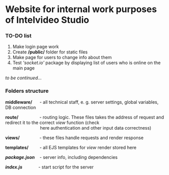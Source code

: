 # Website for internal work purposes of Intelvideo Studio

### TO-DO list

1. Make login page work
2. Create **/public/** folder for static files
3. Make page for users to change info about them
4. Test *'socket.io'* package by displaying list of users who is online on the main page

*to be continued...*

### Folders structure

**middleware/** &nbsp;&nbsp;&nbsp;&nbsp;&nbsp;- all technical staff, e. g. server settings, global variables, DB connection

**route/** &nbsp;&nbsp;&nbsp;&nbsp;&nbsp;&nbsp;&nbsp;&nbsp;&nbsp;&nbsp;&nbsp;&nbsp;&nbsp;&nbsp;&nbsp;&nbsp;- routing logic. These files takes the address of request and redirect it to the correct *view* function (check  
&nbsp;&nbsp;&nbsp;&nbsp;&nbsp;&nbsp;&nbsp;&nbsp;&nbsp;&nbsp;&nbsp;&nbsp;&nbsp;
&nbsp;&nbsp;&nbsp;&nbsp;&nbsp;&nbsp;&nbsp;&nbsp;&nbsp;&nbsp;&nbsp;&nbsp;&nbsp;
here authentication and other input data correctness)  

**views/** &nbsp;&nbsp;&nbsp;&nbsp;&nbsp;&nbsp;&nbsp;&nbsp;&nbsp;&nbsp;&nbsp;&nbsp;&nbsp;&nbsp;&nbsp;-
these files handle requests and render response  

**templates/** &nbsp;&nbsp;&nbsp;&nbsp;&nbsp;&nbsp;&nbsp;&nbsp;-
all EJS templates for *view* render stored here  

_**package.json**_ &nbsp;&nbsp;&nbsp;-
server info, including dependencies  

_**index.js**_ &nbsp;&nbsp;&nbsp;&nbsp;&nbsp;&nbsp;&nbsp;&nbsp;&nbsp;&nbsp;&nbsp;&nbsp;-
start script for the server
